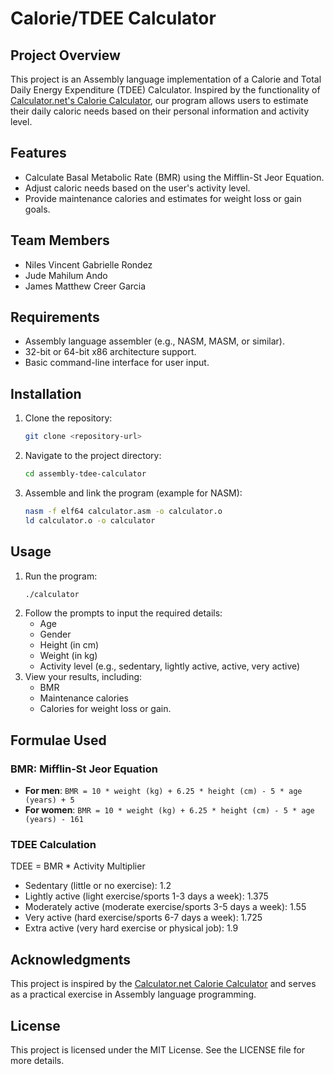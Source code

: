 # Calorie/TDEE Calculator

## Project Overview

This project is an Assembly language implementation of a Calorie and Total Daily Energy Expenditure (TDEE) Calculator. Inspired by the functionality of [Calculator.net's Calorie Calculator](https://www.calculator.net/calorie-calculator.html), our program allows users to estimate their daily caloric needs based on their personal information and activity level.

## Features

- Calculate Basal Metabolic Rate (BMR) using the Mifflin-St Jeor Equation.
- Adjust caloric needs based on the user's activity level.
- Provide maintenance calories and estimates for weight loss or gain goals.

## Team Members

- Niles Vincent Gabrielle Rondez
- Jude Mahilum Ando
- James Matthew Creer Garcia

## Requirements

- Assembly language assembler (e.g., NASM, MASM, or similar).
- 32-bit or 64-bit x86 architecture support.
- Basic command-line interface for user input.

## Installation

1. Clone the repository:
   ```bash
   git clone <repository-url>
   ```
2. Navigate to the project directory:
   ```bash
   cd assembly-tdee-calculator
   ```
3. Assemble and link the program (example for NASM):
   ```bash
   nasm -f elf64 calculator.asm -o calculator.o
   ld calculator.o -o calculator
   ```

## Usage

1. Run the program:
   ```bash
   ./calculator
   ```
2. Follow the prompts to input the required details:
   - Age
   - Gender
   - Height (in cm)
   - Weight (in kg)
   - Activity level (e.g., sedentary, lightly active, active, very active)
3. View your results, including:
   - BMR
   - Maintenance calories
   - Calories for weight loss or gain.

## Formulae Used

### BMR: Mifflin-St Jeor Equation

- **For men**: `BMR = 10 * weight (kg) + 6.25 * height (cm) - 5 * age (years) + 5`
- **For women**: `BMR = 10 * weight (kg) + 6.25 * height (cm) - 5 * age (years) - 161`

### TDEE Calculation

TDEE = BMR \* Activity Multiplier

- Sedentary (little or no exercise): 1.2
- Lightly active (light exercise/sports 1-3 days a week): 1.375
- Moderately active (moderate exercise/sports 3-5 days a week): 1.55
- Very active (hard exercise/sports 6-7 days a week): 1.725
- Extra active (very hard exercise or physical job): 1.9

## Acknowledgments

This project is inspired by the [Calculator.net Calorie Calculator](https://www.calculator.net/calorie-calculator.html) and serves as a practical exercise in Assembly language programming.

## License

This project is licensed under the MIT License. See the LICENSE file for more details.
